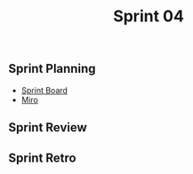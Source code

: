 <h1 align="center"><b>Sprint 04</b></h1>

<br>

## Sprint Planning

- [Sprint Board](https://trello.com/b/hObguyFv/sprint-board)
- [Miro](https://miro.com/app/board/uXjVPFFIyc4=/)

## Sprint Review 

## Sprint Retro
